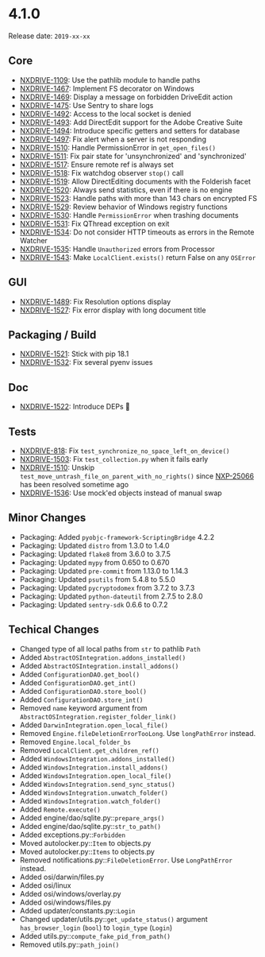 # 4.1.0

Release date: `2019-xx-xx`

## Core

- [NXDRIVE-1109](https://jira.nuxeo.com/browse/NXDRIVE-1109): Use the pathlib module to handle paths
- [NXDRIVE-1467](https://jira.nuxeo.com/browse/NXDRIVE-1467): Implement FS decorator on Windows
- [NXDRIVE-1469](https://jira.nuxeo.com/browse/NXDRIVE-1469): Display a message on forbidden DriveEdit action
- [NXDRIVE-1475](https://jira.nuxeo.com/browse/NXDRIVE-1475): Use Sentry to share logs
- [NXDRIVE-1492](https://jira.nuxeo.com/browse/NXDRIVE-1492): Access to the local socket is denied
- [NXDRIVE-1493](https://jira.nuxeo.com/browse/NXDRIVE-1493): Add DirectEdit support for the Adobe Creative Suite
- [NXDRIVE-1494](https://jira.nuxeo.com/browse/NXDRIVE-1494): Introduce specific getters and setters for database
- [NXDRIVE-1497](https://jira.nuxeo.com/browse/NXDRIVE-1497): Fix alert when a server is not responding
- [NXDRIVE-1510](https://jira.nuxeo.com/browse/NXDRIVE-1510): Handle PermissionError in `get_open_files()`
- [NXDRIVE-1511](https://jira.nuxeo.com/browse/NXDRIVE-1511): Fix pair state for 'unsynchronized' and 'synchronized'
- [NXDRIVE-1517](https://jira.nuxeo.com/browse/NXDRIVE-1517): Ensure remote ref is always set
- [NXDRIVE-1518](https://jira.nuxeo.com/browse/NXDRIVE-1518): Fix watchdog observer `stop()` call
- [NXDRIVE-1519](https://jira.nuxeo.com/browse/NXDRIVE-1519): Allow DirectEditing documents with the Folderish facet
- [NXDRIVE-1520](https://jira.nuxeo.com/browse/NXDRIVE-1520): Always send statistics, even if there is no engine
- [NXDRIVE-1523](https://jira.nuxeo.com/browse/NXDRIVE-1523): Handle paths with more than 143 chars on encrypted FS
- [NXDRIVE-1529](https://jira.nuxeo.com/browse/NXDRIVE-1529): Review behavior of Windows registry functions
- [NXDRIVE-1530](https://jira.nuxeo.com/browse/NXDRIVE-1530): Handle `PermissionError` when trashing documents
- [NXDRIVE-1531](https://jira.nuxeo.com/browse/NXDRIVE-1531): Fix QThread exception on exit
- [NXDRIVE-1534](https://jira.nuxeo.com/browse/NXDRIVE-1534): Do not consider HTTP timeouts as errors in the Remote Watcher
- [NXDRIVE-1535](https://jira.nuxeo.com/browse/NXDRIVE-1535): Handle `Unauthorized` errors from Processor
- [NXDRIVE-1543](https://jira.nuxeo.com/browse/NXDRIVE-1543): Make `LocalClient.exists()` return False on any `OSError`

## GUI

- [NXDRIVE-1489](https://jira.nuxeo.com/browse/NXDRIVE-1489): Fix Resolution options display
- [NXDRIVE-1527](https://jira.nuxeo.com/browse/NXDRIVE-1527): Fix error display with long document title

## Packaging / Build

- [NXDRIVE-1521](https://jira.nuxeo.com/browse/NXDRIVE-1521): Stick with pip 18.1
- [NXDRIVE-1532](https://jira.nuxeo.com/browse/NXDRIVE-1532): Fix several pyenv issues

## Doc

- [NXDRIVE-1522](https://jira.nuxeo.com/browse/NXDRIVE-1522): Introduce DEPs :book:

## Tests

- [NXDRIVE-818](https://jira.nuxeo.com/browse/NXDRIVE-818): Fix `test_synchronize_no_space_left_on_device()`
- [NXDRIVE-1503](https://jira.nuxeo.com/browse/NXDRIVE-1503): Fix `test_collection.py` when it fails early
- [NXDRIVE-1510](https://jira.nuxeo.com/browse/NXDRIVE-1510): Unskip `test_move_untrash_file_on_parent_with_no_rights()` since [NXP-25066](https://jira.nuxeo.com/browse/NXP-25066) has been resolved sometime ago
- [NXDRIVE-1536](https://jira.nuxeo.com/browse/NXDRIVE-1536): Use mock'ed objects instead of manual swap

## Minor Changes

- Packaging: Added `pyobjc-framework-ScriptingBridge` 4.2.2
- Packaging: Updated `distro` from 1.3.0 to 1.4.0
- Packaging: Updated `flake8` from 3.6.0 to 3.7.5
- Packaging: Updated `mypy` from 0.650 to 0.670
- Packaging: Updated `pre-commit` from 1.13.0 to 1.14.3
- Packaging: Updated `psutils` from 5.4.8 to 5.5.0
- Packaging: Updated `pycryptodomex` from 3.7.2 to 3.7.3
- Packaging: Updated `python-dateutil` from 2.7.5 to 2.8.0
- Packaging: Updated `sentry-sdk` 0.6.6 to 0.7.2

## Techical Changes

- Changed type of all local paths from `str` to pathlib `Path`
- Added `AbstractOSIntegration.addons_installed()`
- Added `AbstractOSIntegration.install_addons()`
- Added `ConfigurationDAO.get_bool()`
- Added `ConfigurationDAO.get_int()`
- Added `ConfigurationDAO.store_bool()`
- Added `ConfigurationDAO.store_int()`
- Removed `name` keyword argument from `AbstractOSIntegration.register_folder_link()`
- Added `DarwinIntegration.open_local_file()`
- Removed `Engine.fileDeletionErrorTooLong`. Use `longPathError` instead.
- Removed `Engine.local_folder_bs`
- Removed `LocalClient.get_children_ref()`
- Added `WindowsIntegration.addons_installed()`
- Added `WindowsIntegration.install_addons()`
- Added `WindowsIntegration.open_local_file()`
- Added `WindowsIntegration.send_sync_status()`
- Added `WindowsIntegration.unwatch_folder()`
- Added `WindowsIntegration.watch_folder()`
- Added `Remote.execute()`
- Added engine/dao/sqlite.py::`prepare_args()`
- Added engine/dao/sqlite.py::`str_to_path()`
- Added exceptions.py::`Forbidden`
- Moved autolocker.py::`Item` to objects.py
- Moved autolocker.py::`Items` to objects.py
- Removed notifications.py::`FileDeletionError`. Use `LongPathError` instead.
- Added osi/darwin/files.py
- Added osi/linux
- Added osi/windows/overlay.py
- Added osi/windows/files.py
- Added updater/constants.py::`Login`
- Changed updater/utils.py::`get_update_status()` argument `has_browser_login` (`bool`) to `login_type` (`Login`)
- Added utils.py::`compute_fake_pid_from_path()`
- Removed utils.py::`path_join()`
